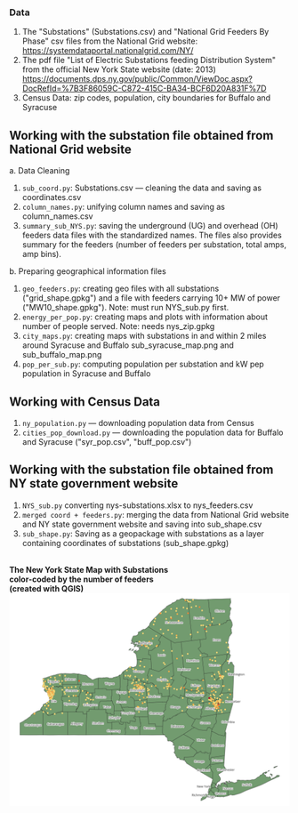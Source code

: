 ### Data
1.	The "Substations" (Substations.csv) and "National Grid Feeders By Phase" csv files from the National Grid website: https://systemdataportal.nationalgrid.com/NY/ 
2.	The pdf file "List of Electric Substations feeding Distribution System" from the official New York State website (date: 2013) https://documents.dps.ny.gov/public/Common/ViewDoc.aspx?DocRefId=%7B3F86059C-C872-415C-BA34-BCF6D20A831F%7D 
3.	Census Data: zip codes, population, city boundaries for Buffalo and Syracuse

## Working with the substation file obtained from National Grid website
a.	Data Cleaning
1.	```sub_coord.py```:  Substations.csv — cleaning the data and saving as coordinates.csv
2.	```column_names.py```: unifying column names and saving as column_names.csv
3.	```summary_sub_NYS.py```: saving the underground (UG) and overhead (OH) feeders data files with the standardized names. The files also provides summary for the feeders (number of feeders per substation, total amps, amp bins).

b.	Preparing geographical information files
1.	```geo_feeders.py```: creating geo files with all substations ("grid_shape.gpkg") and a file with feeders carrying 10+ MW of power ("MW10_shape.gpkg"). Note: must run NYS_sub.py first.
2.	```energy_per_pop.py```: creating maps and plots with information about number of people served. Note: needs nys_zip.gpkg
3.	```city_maps.py```: creating maps with substations in and within 2 miles around Syracuse and Buffalo sub_syracuse_map.png and sub_buffalo_map.png
4.	```pop_per_sub.py```: computing population per substation and kW pep population in Syracuse and Buffalo

## Working with Census Data
1.	```ny_population.py``` — downloading population data from Census
2.	```cities_pop_download.py``` — downloading the population data for Buffalo and Syracuse ("syr_pop.csv", "buff_pop.csv")

## Working with the substation file obtained from NY state government website
1.	```NYS_sub.py``` converting nys-substations.xlsx to nys_feeders.csv
2.	```merged coord + feeders.py```: merging the data from National Grid website and NY state government website and saving into sub_shape.csv
3.	```sub_shape.py```: Saving as a geopackage with substations as a layer containing coordinates of substations (sub_shape.gpkg)
 
\
**The New York State Map with Substations\
color-coded by the number of feeders\
(created with QGIS)**
![New York State Map with Substations]( gov_file_substations.png)
